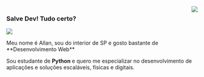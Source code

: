 <img align='right' src='https://github-readme-stats.vercel.app/api?username=ballanceado&theme=synthwave&show_icons=true'>

### Salve Dev! Tudo certo?

<img src="https://img.shields.io/static/v1?label=Overview&message=ballanceado&color=f8efd4&style=for-the-badge&logo=GitHub">

<p>
Meu nome é Allan, sou do interior de SP e gosto bastante de **Desenvolvimento Web**<br/>

Sou estudante de **Python** e quero me especializar no desenvolvimento de aplicações e soluções escaláveis, físicas e digitais.</br>
</p>
